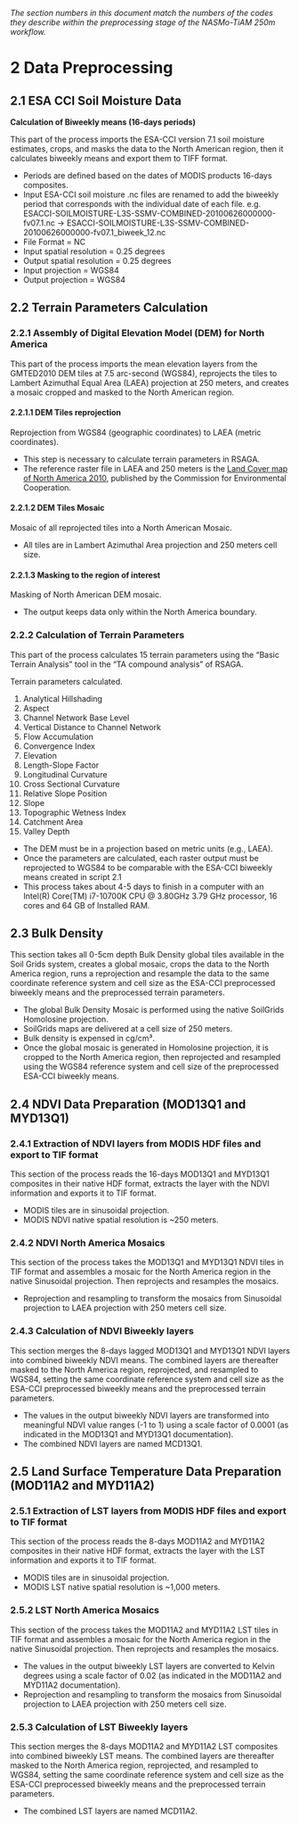 *The section numbers in this document match the numbers of the codes they describe within the preprocessing stage of the NASMo-TiAM 250m workflow.*

# 2 Data Preprocessing
## 2.1 ESA CCI Soil Moisture Data
**Calculation of Biweekly means (16-days periods)**

This part of the process imports the ESA-CCI version 7.1 soil moisture estimates, crops, and masks the data to the North American region, then it calculates biweekly means and export them to TIFF format.
* Periods are defined based on the dates of MODIS products 16-days composites.
* Input ESA-CCI soil moisture .nc files are renamed to add the biweekly period that corresponds with the individual date of each file.
e.g. ESACCI-SOILMOISTURE-L3S-SSMV-COMBINED-20100626000000-fv07.1.nc  ->  ESACCI-SOILMOISTURE-L3S-SSMV-COMBINED-20100626000000-fv07.1_biweek_12.nc
* File Format = NC
* Input spatial resolution = 0.25 degrees
* Output spatial resolution = 0.25 degrees
* Input projection = WGS84
* Output projection = WGS84

## 2.2 Terrain Parameters Calculation
### 2.2.1 Assembly of Digital Elevation Model (DEM) for North America
This part of the process imports the mean elevation layers from the GMTED2010 DEM tiles at 7.5 arc-second (WGS84), reprojects the tiles to Lambert Azimuthal Equal Area (LAEA) projection at 250 meters, and creates a mosaic cropped and masked to the North American region.
#### 2.2.1.1 DEM Tiles reprojection
Reprojection from WGS84 (geographic coordinates) to LAEA (metric coordinates).
* This step is necessary to calculate terrain parameters in RSAGA.
* The reference raster file in LAEA and 250 meters is the [Land Cover map of North America 2010](http://www.cec.org/north-american-environmental-atlas/land-cover-2010-modis-250m/), published by the Commission for Environmental Cooperation.
#### 2.2.1.2	DEM Tiles Mosaic
Mosaic of all reprojected tiles into a North American Mosaic.
* All tiles are in Lambert Azimuthal Area projection and 250 meters cell size.
#### 2.2.1.3	Masking to the region of interest
Masking of North American DEM mosaic.
* The output keeps data only within the North America boundary.
### 2.2.2	Calculation of Terrain Parameters
This part of the process calculates 15 terrain parameters using the “Basic Terrain Analysis” tool in the “TA compound analysis” of RSAGA.

Terrain parameters calculated.
1.	Analytical Hillshading
2.	Aspect
3.	Channel Network Base Level
4.	Vertical Distance to Channel Network
5.	Flow Accumulation
6.	Convergence Index
7.	Elevation
8.	Length-Slope Factor
9.	Longitudinal Curvature
10.	Cross Sectional Curvature
11.	Relative Slope Position
12.	Slope
13.	Topographic Wetness Index
14.	Catchment Area
15.	Valley Depth
-	The DEM must be in a projection based on metric units (e.g., LAEA).
-	Once the parameters are calculated, each raster output must be reprojected to WGS84 to be comparable with the ESA-CCI biweekly means created in script 2.1
-	This process takes about 4-5 days to finish in a computer with an Intel(R) Core(TM) i7-10700K CPU @ 3.80GHz 3.79 GHz processor, 16 cores and 64 GB of Installed RAM.
## 2.3	Bulk Density
This section takes all 0-5cm depth Bulk Density global tiles available in the Soil Grids system, creates a global mosaic, crops the data to the North America region, runs a reprojection and resample the data to the same coordinate reference system and cell size as the ESA-CCI preprocessed biweekly means and the preprocessed terrain parameters.
* The global Bulk Density Mosaic is performed using the native SoilGrids Homolosine projection.
* SoilGrids maps are delivered at a cell size of 250 meters.
* Bulk density is expensed in cg/cm³.
* Once the global mosaic is generated in Homolosine projection, it is cropped to the North America region, then reprojected and resampled using the WGS84 reference system and cell size of the preprocessed ESA-CCI biweekly means.
## 2.4	NDVI Data Preparation (MOD13Q1 and MYD13Q1)
### 2.4.1	Extraction of NDVI layers from MODIS HDF files and export to TIF format
This section of the process reads the 16-days MOD13Q1 and MYD13Q1 composites in their native HDF format, extracts the layer with the NDVI information and exports it to TIF format.
* MODIS tiles are in sinusoidal projection.
* MODIS NDVI native spatial resolution is ~250 meters.
### 2.4.2	NDVI North America Mosaics
This section of the process takes the MOD13Q1 and MYD13Q1 NDVI tiles in TIF format and assembles a mosaic for the North America region in the native Sinusoidal projection. Then reprojects and resamples the mosaics.
* Reprojection and resampling to transform the mosaics from Sinusoidal projection to LAEA projection with 250 meters cell size.
### 2.4.3	Calculation of NDVI Biweekly layers
This section merges the 8-days lagged MOD13Q1 and MYD13Q1 NDVI layers into combined biweekly NDVI means. The combined layers are thereafter masked to the North America region, reprojected, and resampled to WGS84, setting the same coordinate reference system and cell size as the ESA-CCI preprocessed biweekly means and the preprocessed terrain parameters.
* The values in the output biweekly NDVI layers are transformed into meaningful NDVI value ranges (-1 to 1) using a scale factor of 0.0001 (as indicated in the MOD13Q1 and MYD13Q1 documentation).
* The combined NDVI layers are named MCD13Q1.
## 2.5	Land Surface Temperature Data Preparation (MOD11A2 and MYD11A2)
### 2.5.1	Extraction of LST layers from MODIS HDF files and export to TIF format
This section of the process reads the 8-days MOD11A2 and MYD11A2 composites in their native HDF format, extracts the layer with the LST information and exports it to TIF format.
* MODIS tiles are in sinusoidal projection.
* MODIS LST native spatial resolution is ~1,000 meters.
### 2.5.2	LST North America Mosaics
This section of the process takes the MOD11A2 and MYD11A2 LST tiles in TIF format and assembles a mosaic for the North America region in the native Sinusoidal projection. Then reprojects and resamples the mosaics.
* The values in the output biweekly LST layers are converted to Kelvin degrees using a scale factor of 0.02 (as indicated in the MOD11A2 and MYD11A2 documentation).
* Reprojection and resampling to transform the mosaics from Sinusoidal projection to LAEA projection with 250 meters cell size.
### 2.5.3	Calculation of LST Biweekly layers
This section merges the 8-days MOD11A2 and MYD11A2 LST composites into combined biweekly LST means. The combined layers are thereafter masked to the North America region, reprojected, and resampled to WGS84, setting the same coordinate reference system and cell size as the ESA-CCI preprocessed biweekly means and the preprocessed terrain parameters.
* The combined LST layers are named MCD11A2.


